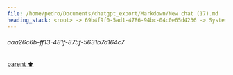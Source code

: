 ```yaml
---
file: /home/pedro/Documents/chatgpt_export/Markdown/New chat (17).md
heading_stack: <root> -> 69b4f9f0-5ad1-4786-94bc-04c0e65d4236 -> System -> 4076056e-8e23-4e6f-8073-d3aebcbb945b -> System -> aaa26c6b-ff13-481f-875f-5631b7a164c7
---
```

###### aaa26c6b-ff13-481f-875f-5631b7a164c7
[parent ⬆️](#4076056e-8e23-4e6f-8073-d3aebcbb945b)
